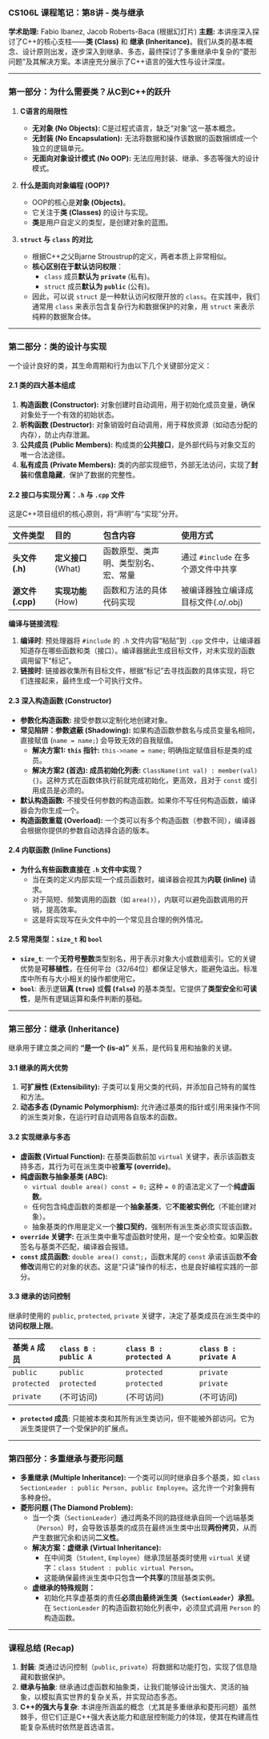 ### **CS106L 课程笔记：第8讲 - 类与继承**

**学术助理:** Fabio Ibanez, Jacob Roberts-Baca (根据幻灯片)
**主题:** 本讲座深入探讨了C++的核心支柱——**类 (Class)** 和 **继承 (Inheritance)**。我们从类的基本概念、设计原则出发，逐步深入到继承、多态，最终探讨了多重继承中复杂的“菱形问题”及其解决方案。本讲座充分展示了C++语言的强大性与设计深度。

---

### **第一部分：为什么需要类？从C到C++的跃升**

1.  **C语言的局限性**
    *   **无对象 (No Objects):** C是过程式语言，缺乏“对象”这一基本概念。
    *   **无封装 (No Encapsulation):** 无法将数据和操作该数据的函数捆绑成一个独立的逻辑单元。
    *   **无面向对象设计模式 (No OOP):** 无法应用封装、继承、多态等强大的设计模式。

2.  **什么是面向对象编程 (OOP)?**
    *   OOP的核心是**对象 (Objects)**。
    *   它关注于**类 (Classes)** 的设计与实现。
    *   **类**是用户自定义的类型，是创建对象的蓝图。

3.  **`struct` 与 `class` 的对比**
    *   根据C++之父Bjarne Stroustrup的定义，两者本质上非常相似。
    *   **核心区别在于默认访问权限**：
        *   `class` 成员**默认为 `private`** (私有)。
        *   `struct` 成员**默认为 `public`** (公有)。
    *   因此，可以说 `struct` 是一种默认访问权限开放的 `class`。在实践中，我们通常用 `class` 来表示包含复杂行为和数据保护的对象，用 `struct` 来表示纯粹的数据聚合体。

---

### **第二部分：类的设计与实现**

一个设计良好的类，其生命周期和行为由以下几个关键部分定义：

#### **2.1 类的四大基本组成**

1.  **构造函数 (Constructor):** 对象创建时自动调用，用于初始化成员变量，确保对象处于一个有效的初始状态。
2.  **析构函数 (Destructor):** 对象销毁时自动调用，用于释放资源（如动态分配的内存），防止内存泄漏。
3.  **公共成员 (Public Members):** 构成类的**公共接口**，是外部代码与对象交互的唯一合法途径。
4.  **私有成员 (Private Members):** 类的内部实现细节，外部无法访问，实现了**封装**和**信息隐藏**，保护了数据的完整性。

#### **2.2 接口与实现分离：`.h` 与 `.cpp` 文件**

这是C++项目组织的核心原则，将“声明”与“实现”分开。

| 文件类型           | 目的              | 包含内容               | 使用方式                    |
| :------------- | :-------------- | :----------------- | :---------------------- |
| **头文件 (.h)**   | **定义接口** (What) | 函数原型、类声明、类型别名、宏、常量 | 通过 `#include` 在多个源文件中共享 |
| **源文件 (.cpp)** | **实现功能** (How)  | 函数和方法的具体代码实现       | 被编译器独立编译成目标文件(.o/.obj)  |

**编译与链接流程**:
1.  **编译时**: 预处理器将 `#include` 的 `.h` 文件内容“粘贴”到 `.cpp` 文件中，让编译器知道存在哪些函数和类（接口）。编译器据此生成目标文件，对未实现的函数调用留下“标记”。
2.  **链接时**: 链接器收集所有目标文件，根据“标记”去寻找函数的具体实现，将它们连接起来，最终生成一个可执行文件。

#### **2.3 深入构造函数 (Constructor)**

*   **参数化构造函数:** 接受参数以定制化地创建对象。
*   **常见陷阱：参数遮蔽 (Shadowing):** 如果构造函数参数名与成员变量名相同，直接赋值 (`name = name;`) 会导致无效的自我赋值。
    *   **解决方案1: `this` 指针:** `this->name = name;` 明确指定赋值目标是类的成员。
    *   **解决方案2 (首选): 成员初始化列表:** `ClassName(int val) : member(val) {}`。这种方式在函数体执行前就完成初始化，更高效，且对于 `const` 或引用成员是必须的。
*   **默认构造函数:** 不接受任何参数的构造函数。如果你不写任何构造函数，编译器会为你生成一个。
*   **构造函数重载 (Overload):** 一个类可以有多个构造函数（参数不同），编译器会根据你提供的参数自动选择合适的版本。

#### **2.4 内联函数 (Inline Functions)**

*   **为什么有些函数直接在 `.h` 文件中实现？**
    *   当在类的定义内部实现一个成员函数时，编译器会视其为**内联 (inline)** 请求。
    *   对于简短、频繁调用的函数（如 `area()`），内联可以避免函数调用的开销，提高效率。
    *   这是将实现写在头文件中的一个常见且合理的例外情况。

#### **2.5 常用类型：`size_t` 和 `bool`**

*   **`size_t`**: 一个**无符号整数**类型别名，用于表示对象大小或数组索引。它的关键优势是**可移植性**，在任何平台（32/64位）都保证足够大，能避免溢出。标准库中所有与大小相关的操作都使用它。
*   **`bool`**: 表示逻辑**真 (`true`)** 或**假 (`false`)** 的基本类型。它提供了**类型安全**和**可读性**，是所有逻辑运算和条件判断的基础。

---

### **第三部分：继承 (Inheritance)**

继承用于建立类之间的 **“是一个 (is-a)”** 关系，是代码复用和抽象的关键。

#### **3.1 继承的两大优势**

1.  **可扩展性 (Extensibility):** 子类可以复用父类的代码，并添加自己特有的属性和方法。
2.  **动态多态 (Dynamic Polymorphism):** 允许通过基类的指针或引用来操作不同的派生类对象，在运行时自动调用各自版本的函数。

#### **3.2 实现继承与多态**

*   **虚函数 (Virtual Function):** 在基类函数前加 `virtual` 关键字，表示该函数支持多态，其行为可在派生类中被**重写 (override)**。
*   **纯虚函数与抽象基类 (ABC):**
    *   `virtual double area() const = 0;` 这种 `= 0` 的语法定义了一个**纯虚函数**。
    *   任何包含纯虚函数的类都是一个**抽象基类**，它**不能被实例化**（不能创建对象）。
    *   抽象基类的作用是定义一个**接口契约**，强制所有派生类必须实现该函数。
*   **`override` 关键字:** 在派生类中重写虚函数时使用，是一个安全检查。如果函数签名与基类不匹配，编译器会报错。
*   **`const` 成员函数:** `double area() const;`，函数末尾的 `const` 承诺该函数**不会修改**调用它的对象的状态。这是“只读”操作的标志，也是良好编程实践的一部分。

#### **3.3 继承的访问控制**

继承时使用的 `public`, `protected`, `private` 关键字，决定了基类成员在派生类中的**访问权限上限**。

| 基类 `A` 成员 | `class B : public A` | `class B : protected A` | `class B : private A` |
| :--- | :--- | :--- | :--- |
| `public` | `public` | `protected` | `private` |
| `protected` | `protected` | `protected` | `private` |
| `private` | (不可访问) | (不可访问) | (不可访问) |

*   **`protected` 成员**: 只能被本类和其所有派生类访问，但不能被外部访问。它为派生类提供了一个受保护的扩展点。

---

### **第四部分：多重继承与菱形问题**

*   **多重继承 (Multiple Inheritance):** 一个类可以同时继承自多个基类，如 `class SectionLeader : public Person, public Employee`。这允许一个对象拥有多种身份。
*   **菱形问题 (The Diamond Problem):**
    *   当一个类（`SectionLeader`）通过两条不同的路径继承自同一个远端基类（`Person`）时，会导致该基类的成员在最终派生类中出现**两份拷贝**，从而产生数据冗余和访问**二义性**。
    *   **解决方案：虚继承 (Virtual Inheritance):**
        *   在中间类（`Student`, `Employee`）继承顶层基类时使用 `virtual` 关键字：`class Student : public virtual Person`。
        *   这能确保最终派生类中只包含**一个共享**的顶层基类实例。
    *   **虚继承的特殊规则：**
        *   初始化共享虚基类的责任**必须由最终派生类（`SectionLeader`）承担**。在 `SectionLeader` 的构造函数初始化列表中，必须显式调用 `Person` 的构造函数。

---

### **课程总结 (Recap)**

1.  **封装**: 类通过访问控制（`public`, `private`）将数据和功能打包，实现了信息隐藏和数据保护。
2.  **继承与抽象**: 继承通过虚函数和抽象类，让我们能够设计出强大、灵活的抽象，以模拟真实世界的复杂关系，并实现动态多态。
3.  **C++的强大与复杂**: 本讲座所涵盖的概念（尤其是多重继承和菱形问题）虽然棘手，但它们正是C++强大表达能力和底层控制能力的体现，使其在构建高性能复杂系统时依然是首选语言。